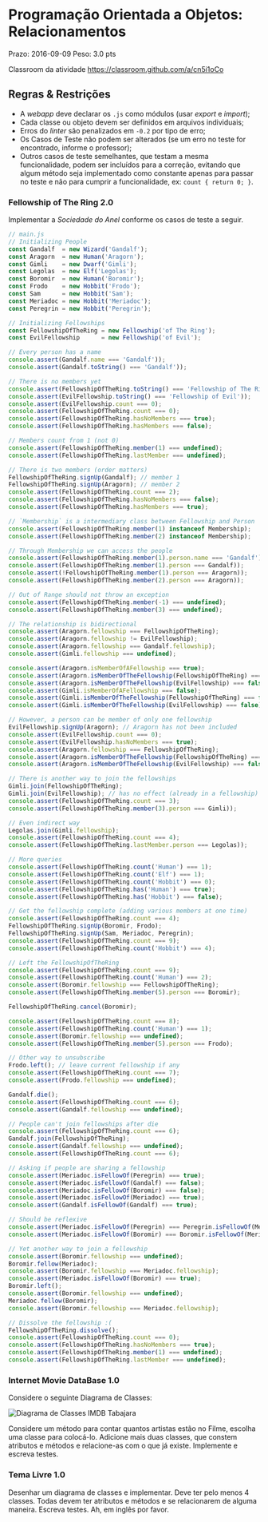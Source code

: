 # Programação Orientada a Objetos: Relacionamentos

Prazo: 2016-09-09 Peso: 3.0 pts

Classroom da atividade <https://classroom.github.com/a/cn5i1oCo>

## Regras & Restrições

- A _webapp_ deve declarar os `.js` como módulos (usar _export_ e _import_);
- Cada classe ou objeto devem ser definidos em arquivos individuais;
- Erros do _linter_ são penalizados em `-0.2` por tipo de erro;
- Os Casos de Teste não podem ser alterados (se um erro no teste for encontrado, informe o professor);
- Outros casos de teste semelhantes, que testam a mesma funcionalidade, podem ser incluídos para a correção, evitando que algum método seja implementado como constante apenas para passar no teste e não para cumprir a funcionalidade, ex: `count { return 0; }`.

### Fellowship of The Ring 2.0

Implementar a _Sociedade do Anel_ conforme os casos de teste a seguir. 

```javascript
// main.js
// Initializing People
const Gandalf  = new Wizard('Gandalf');
const Aragorn  = new Human('Aragorn');
const Gimli    = new Dwarf('Gimli');
const Legolas  = new Elf('Legolas');
const Boromir  = new Human('Boromir');
const Frodo    = new Hobbit('Frodo');
const Sam      = new Hobbit('Sam');
const Meriadoc = new Hobbit('Meriadoc');
const Peregrin = new Hobbit('Peregrin');

// Initializing Fellowships
const FellowshipOfTheRing = new Fellowship('of The Ring');
const EvilFellowship      = new Fellowship('of Evil');

// Every person has a name
console.assert(Gandalf.name === 'Gandalf'));
console.assert(Gandalf.toString() === 'Gandalf'));

// There is no members yet
console.assert(FellowshipOfTheRing.toString() === 'Fellowship of The Ring'));
console.assert(EvilFellowship.toString() === 'Fellowship of Evil'));
console.assert(EvilFellowship.count === 0);
console.assert(FellowshipOfTheRing.count === 0);
console.assert(FellowshipOfTheRing.hasNoMembers === true);
console.assert(FellowshipOfTheRing.hasMembers === false);

// Members count from 1 (not 0)
console.assert(FellowshipOfTheRing.member(1) === undefined);
console.assert(FellowshipOfTheRing.lastMember === undefined);

// There is two members (order matters)
FellowshipOfTheRing.signUp(Gandalf); // member 1
FellowshipOfTheRing.signUp(Aragorn); // member 2
console.assert(FellowshipOfTheRing.count === 2);
console.assert(FellowshipOfTheRing.hasNoMembers === false);
console.assert(FellowshipOfTheRing.hasMembers === true);

// `Membership` is a intermediary class between Fellowship and Person
console.assert(FellowshipOfTheRing.member(1) instanceof Membership);
console.assert(FellowshipOfTheRing.member(2) instanceof Membership);

// Through Membership we can access the people
console.assert(FellowshipOfTheRing.member(1).person.name === 'Gandalf'));
console.assert(FellowshipOfTheRing.member(1).person === Gandalf));
console.assert(!FellowshipOfTheRing.member(1).person === Aragorn));
console.assert(FellowshipOfTheRing.member(2).person === Aragorn));

// Out of Range should not throw an exception
console.assert(FellowshipOfTheRing.member(-1) === undefined);
console.assert(FellowshipOfTheRing.member(3) === undefined);

// The relationship is bidirectional
console.assert(Aragorn.fellowship === FellowshipOfTheRing);
console.assert(Aragorn.fellowship != EvilFellowship);
console.assert(Aragorn.fellowship === Gandalf.fellowship);
console.assert(Gimli.fellowship === undefined);

console.assert(Aragorn.isMemberOfAFellowship === true);
console.assert(Aragorn.isMemberOfTheFellowship(FellowshipOfTheRing) === true);
console.assert(Aragorn.isMemberOfTheFellowship(EvilFellowship) === false);
console.assert(Gimli.isMemberOfAFellowship === false);
console.assert(Gimli.isMemberOfTheFellowship(FellowshipOfTheRing) === false);
console.assert(Gimli.isMemberOfTheFellowship(EvilFellowship) === false);

// However, a person can be member of only one fellowship
EvilFellowship.signUp(Aragorn); // Aragorn has not been included
console.assert(EvilFellowship.count === 0);
console.assert(EvilFellowship.hasNoMembers === true);
console.assert(Aragorn.fellowship === FellowshipOfTheRing);
console.assert(Aragorn.isMemberOfTheFellowship(FellowshipOfTheRing) === true);
console.assert(Aragorn.isMemberOfTheFellowship(EvilFellowship) === false);

// There is another way to join the fellowships
Gimli.join(FellowshipOfTheRing);
Gimli.join(EvilFellowship); // has no effect (already in a fellowship)
console.assert(FellowshipOfTheRing.count === 3);
console.assert(FellowshipOfTheRing.member(3).person === Gimli));

// Even indirect way
Legolas.join(Gimli.fellowship);
console.assert(FellowshipOfTheRing.count === 4);
console.assert(FellowshipOfTheRing.lastMember.person === Legolas));

// More queries
console.assert(FellowshipOfTheRing.count('Human') === 1);
console.assert(FellowshipOfTheRing.count('Elf') === 1);
console.assert(FellowshipOfTheRing.count('Hobbit') === 0);
console.assert(FellowshipOfTheRing.has('Human') === true);
console.assert(FellowshipOfTheRing.has('Hobbit') === false);

// Get the fellowship complete (adding various members at one time)
console.assert(FellowshipOfTheRing.count === 4);
FellowshipOfTheRing.signUp(Boromir, Frodo);
FellowshipOfTheRing.signUp(Sam, Meriadoc, Peregrin);
console.assert(FellowshipOfTheRing.count === 9);
console.assert(FellowshipOfTheRing.count('Hobbit') === 4);

// Left the FellowshipOfTheRing
console.assert(FellowshipOfTheRing.count === 9);
console.assert(FellowshipOfTheRing.count('Human') === 2);
console.assert(Boromir.fellowship === FellowshipOfTheRing);
console.assert(FellowshipOfTheRing.member(5).person === Boromir);

FellowshipOfTheRing.cancel(Boromir);

console.assert(FellowshipOfTheRing.count === 8);
console.assert(FellowshipOfTheRing.count('Human') === 1);
console.assert(Boromir.fellowship === undefined);
console.assert(FellowshipOfTheRing.member(5).person === Frodo);

// Other way to unsubscribe
Frodo.left(); // leave current fellowship if any
console.assert(FellowshipOfTheRing.count === 7);
console.assert(Frodo.fellowship === undefined);

Gandalf.die();
console.assert(FellowshipOfTheRing.count === 6);
console.assert(Gandalf.fellowship === undefined);

// People can't join fellowships after die
console.assert(FellowshipOfTheRing.count === 6);
Gandalf.join(FellowshipOfTheRing);
console.assert(Gandalf.fellowship === undefined);
console.assert(FellowshipOfTheRing.count === 6);

// Asking if people are sharing a fellowship
console.assert(Meriadoc.isFellowOf(Peregrin) === true);
console.assert(Meriadoc.isFellowOf(Gandalf) === false);
console.assert(Meriadoc.isFellowOf(Boromir) === false);
console.assert(Meriadoc.isFellowOf(Meriadoc) === true);
console.assert(Gandalf.isFellowOf(Gandalf) === true);

// Should be reflexive
console.assert(Meriadoc.isFellowOf(Peregrin) === Peregrin.isFellowOf(Meriadoc));
console.assert(Meriadoc.isFellowOf(Boromir) === Boromir.isFellowOf(Meriadoc));

// Yet another way to join a fellowship
console.assert(Boromir.fellowship === undefined);
Boromir.fellow(Meriadoc);
console.assert(Boromir.fellowship === Meriadoc.fellowship);
console.assert(Meriadoc.isFellowOf(Boromir) === true);
Boromir.left();
console.assert(Boromir.fellowship === undefined);
Meriadoc.fellow(Boromir);
console.assert(Boromir.fellowship === Meriadoc.fellowship);

// Dissolve the fellowship :(
FellowshipOfTheRing.dissolve();
console.assert(FellowshipOfTheRing.count === 0);
console.assert(FellowshipOfTheRing.hasNoMembers === true);
console.assert(FellowshipOfTheRing.member(1) === undefined);
console.assert(FellowshipOfTheRing.lastMember === undefined);
```


### Internet Movie DataBase 1.0

Considere o seguinte Diagrama de Classes:

![Diagrama de Classes IMDB Tabajara](https://raw.githubusercontent.com/dbo-2018/ava-02-objetos-relacionamentos/master/diagrama.jpg)

Considere um método para contar quantos artistas estão no Filme, escolha uma classe para colocá-lo. Adicione mais duas classes, que constem atributos e métodos e relacione-as com o que já existe. Implemente e escreva testes.


### Tema Livre 1.0

Desenhar um diagrama de classes e implementar. Deve ter pelo menos 4 classes. Todas devem ter atributos e métodos e se relacionarem de alguma maneira. Escreva testes. Ah, em inglês por favor.
